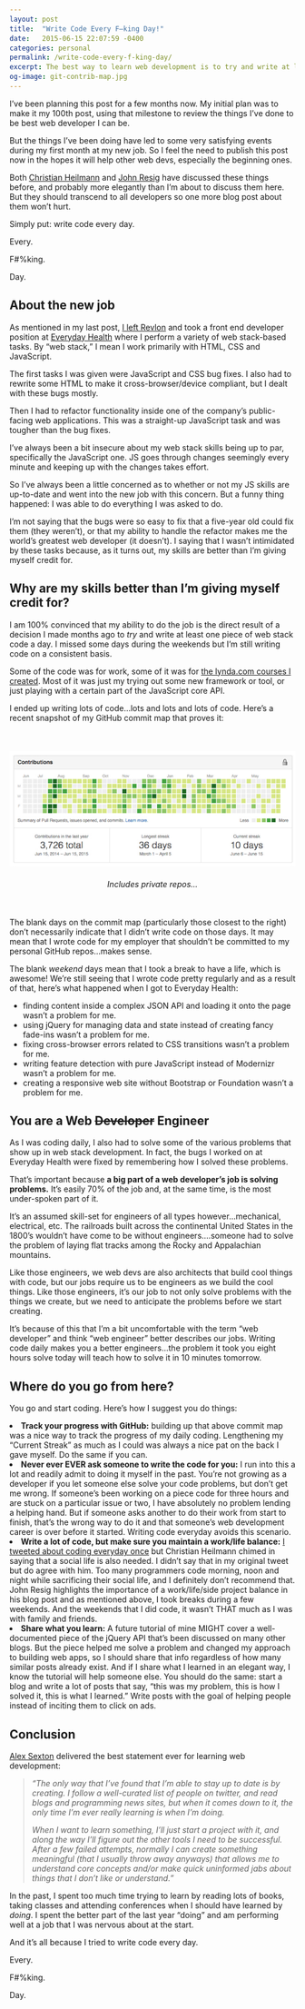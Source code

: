 ```yaml
---
layout: post
title:  "Write Code Every F–king Day!"
date:   2015-06-15 22:07:59 -0400
categories: personal
permalink: /write-code-every-f-king-day/
excerpt: The best way to learn web development is to try and write at least one piece of code a day, especially if the code is JavaScript.
og-image: git-contrib-map.jpg
---
```

<p>I&#8217;ve been planning this post for a few months now. My initial plan was to make it my 100th post, using that milestone to review the things I&#8217;ve done to be best web developer I can be.</p><p>But the things I&#8217;ve been doing have led to some very satisfying events during my first month at my new job. So I feel the need to publish this post now in the hopes it will help other web devs, especially the beginning ones.</p><p>Both <a href="http://christianheilmann.com/2013/05/10/justcode" alt="Read '#JUSTCODE' by Christian Heilmann">Christian Heilmann</a> and <a href="http://ejohn.org/blog/write-code-every-day/" alt="Read 'Write Code Every Day' by John Resig">John Resig</a> have discussed these things before, and probably more elegantly than I&#8217;m about to discuss them here. But they should transcend to all developers so one more blog post about them won&#8217;t hurt.</p><p>Simply put: write code every day.</p><p>Every.</p><p>F#%king.</p><p>Day.</p><h2>About the new job</h2><p>As mentioned in my last post, <a href="http://kaidez.com/revlon/" alt="Read about kaidez leaving Revlon">I left Revlon</a> and took a front end developer position at <a href="http://www.everydayhealth.com/" alt="Visit Everyday Health">Everyday Health</a> where I perform a variety of web stack-based tasks. By &#8220;web stack,&#8221; I mean I work primarily with HTML, CSS and JavaScript.</p><p>The first tasks I was given were JavaScript and CSS bug fixes. I also had to rewrite some HTML to make it cross-browser/device compliant, but I dealt with these bugs mostly.</p><p>Then I had to refactor functionality inside one of the company&#8217;s public-facing web applications. This was a straight-up JavaScript task and was tougher than the bug fixes.</p><p>I&#8217;ve always been a bit insecure about my web stack skills being up to par, specifically the JavaScript one. JS goes through changes seemingly every minute and keeping up with the changes takes effort.</p><p>So I&#8217;ve always been a little concerned as to whether or not my JS skills are up-to-date and went into the new job with this concern. But a funny thing happened: I was able to do everything I was asked to do.</p><p>I&#8217;m not saying that the bugs were so easy to fix that a five-year old could fix them (they weren&#8217;t), or that my ability to handle the refactor makes me the world&#8217;s greatest web developer (it doesn&#8217;t). I saying that I wasn&#8217;t intimidated by these tasks because, as it turns out, my skills are better than I&#8217;m giving myself credit for.</p><h2>Why are my skills better than I&#8217;m giving myself credit for?</h2><p>I am 100% convinced that my ability to do the job is the direct result of a decision I made months ago to <em>try</em> and write at least one piece of web stack code a day. I missed some days during the weekends but I&#8217;m still writing code on a consistent basis.</p><p>Some of the code was for work, some of it was for <a href="http://kaidez.com/lynda-kaidez/" alt="Read about the lynda.com courses I created">the lynda.com courses I created</a>. Most of it was just my trying out some new framework or tool, or just playing with a certain part of the JavaScript core API.</p><p>I ended up writing lots of code&#8230;lots and lots and lots of code. Here&#8217;s a recent snapshot of my GitHub commit map that proves it:</p> <figure style="text-align: center; margin:50px auto;"> <img src="/img/git-contrib-map.jpg" class="post-pic" alt="kaidez GitHub Contribution Map"/></p> <figcaption style="margin:20px auto 0;"><em>Includes private repos&#8230;</em></figcaption> </figure><p>The blank days on the commit map (particularly those closest to the right) don&#8217;t necessarily indicate that I didn&#8217;t write code on those days. It may mean that I wrote code for my employer that shouldn&#8217;t be committed to my personal GitHub repos&#8230;makes sense.</p><p>The blank <em>weekend</em> days mean that I took a break to have a life, which is awesome! We&#8217;re still seeing that I wrote code pretty regularly and as a result of that, here&#8217;s what happened when I got to Everyday Health:</p><ul><li class="post-list-item">finding content inside a complex JSON API and loading it onto the page wasn&#8217;t a problem for me.</li><li class="post-list-item">using jQuery for managing data and state instead of creating fancy fade-ins wasn&#8217;t a problem for me.</li><li class="post-list-item">fixing cross-browser errors related to CSS transitions wasn&#8217;t a problem for me.</li><li class="post-list-item">writing feature detection with pure JavaScript instead of Modernizr wasn&#8217;t a problem for me.</li><li class="post-list-item">creating a responsive web site without Bootstrap or Foundation wasn&#8217;t a problem for me.</li></ul><h2>You are a Web <del>Developer</del> Engineer</h2><p>As I was coding daily, I also had to solve some of the various problems that show up in web stack development. In fact, the bugs I worked on at Everyday Health were fixed by remembering how I solved these problems.</p><p>That&#8217;s important because <strong>a big part of a web developer&#8217;s job is solving problems.</strong> It&#8217;s easily 70% of the job and, at the same time, is the most under-spoken part of it.</p><p>It&#8217;s an assumed skill-set for engineers of all types however&#8230;mechanical, electrical, etc. The railroads built across the continental United States in the 1800&#8217;s wouldn&#8217;t have come to be without engineers&#8230;.someone had to solve the problem of laying flat tracks among the Rocky and Appalachian mountains.</p><p>Like those engineers, we web devs are also architects that build cool things with code, but our jobs require us to be engineers as we build the cool things. Like those engineers, it&#8217;s our job to not only solve problems with the things we create, but we need to anticipate the problems before we start creating.</p><p>It&#8217;s because of this that I&#8217;m a bit uncomfortable with the term &#8220;web developer&#8221; and think &#8220;web engineer&#8221; better describes our jobs. Writing code daily makes you a better engineers&#8230;the problem it took you eight hours solve today will teach how to solve it in 10 minutes tomorrow.</p><h2>Where do you go from here?</h2><p>You go and start coding.  Here&#8217;s how I suggest you do things:</p><li class="post-list-item"><strong>Track your progress with GitHub:</strong> building up that above commit map was a nice way to track the progress of my daily coding.  Lengthening my &#8220;Current Streak&#8221; as much as I could was always a nice pat on the back I gave myself. Do the same if you can.</li><li class="post-list-item"><strong>Never ever EVER ask someone to write the code for you:</strong> I run into this a lot and readily admit to doing it myself in the past. You&#8217;re not growing as a developer if you let someone else solve your code problems, but don&#8217;t get me wrong. If someone&#8217;s been working on a piece code for three hours and are stuck on a particular issue or two, I have absolutely no problem lending a helping hand. But if someone asks another to do their work from start to finish, that&#8217;s the wrong way to do it and that someone&#8217;s web development career is over before it started. Writing code everyday avoids this scenario.</li><li class="post-list-item"><strong>Write a lot of code, but make sure you maintain a work/life balance:</strong> <a href="https://twitter.com/kaidez/status/596670528515104768">I tweeted about coding everyday once</a> but Christian Heilmann chimed in saying that a social life is also needed. I didn&#8217;t say that in my original tweet but do agree with him. Too many programmers code morning, noon and night while sacrificing their social life, and I definitely don&#8217;t recommend that. John Resig highlights the importance of a work/life/side project balance in his blog post and as mentioned above, I took breaks during a few weekends. And the weekends that I did code, it wasn&#8217;t THAT much as I was with family and friends.</li><li class="post-list-item"><strong>Share what you learn:</strong> A future tutorial of mine MIGHT cover a well-documented piece of the jQuery API that&#8217;s been discussed on many other blogs. But the piece helped me solve a problem and changed my approach to building web apps, so I should share that info regardless of how many similar posts already exist. And if I share what I learned in an elegant way, I know the tutorial will help someone else. You should do the same: start a blog and write a lot of posts that say, &#8220;this was my problem, this is how I solved it, this is what I learned.&#8221; Write posts with the goal of helping people instead of inciting them to click on ads.</li><h2>Conclusion</h2><p><a href="https://twitter.com/SlexAxton" alt="Visit Alex Sexton on Twitter">Alex Sexton</a> delivered the best statement ever for learning web development:</p><blockquote><p><em>&#8220;The only way that I&#8217;ve found that I&#8217;m able to stay up to date is by creating. I follow a well-curated list of people on twitter, and read blogs and programming news sites, but when it comes down to it, the only time I&#8217;m ever really learning is when I&#8217;m doing.</p><p>When I want to learn something, I&#8217;ll just start a project with it, and along the way I&#8217;ll figure out the other tools I need to be successful. After a few failed attempts, normally I can create something meaningful (that I usually throw away anyways) that allows me to understand core concepts and/or make quick uninformed jabs about things that I don&#8217;t like or understand.&#8221;</em></p></blockquote><p>In the past, I spent too much time trying to learn by reading lots of books, taking classes and attending conferences when I should have learned by <em>doing</em>. I spent the better part of the last year &#8220;doing&#8221; and am performing well at a job that I was nervous about at the start.</p><p>And it&#8217;s all because I tried to write code every day.</p><p>Every.</p><p>F#%king.</p><p>Day.</p>